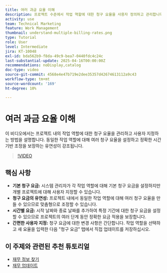 ```yaml
---
title: 여러 과금 요율 이해
description: 프로젝트 수준에서 작업 역할에 대한 청구 요율을 사용자 정의하고 관리합니다.
activity: use
team: Technical Marketing
feature: Work Management
thumbnail: understand-multiple-billing-rates.png
type: Tutorial
role: User
level: Intermediate
jira: KT-10048
exl-id: bda562b9-f8da-49c9-bea7-0440fdc4c24c
last-substantial-update: 2025-04-16T00:00:00Z
recommendations: noDisplay,catalog
doc-type: video
source-git-commit: 4568e4e47b719e2dee35357d42674613112a9c43
workflow-type: tm+mt
source-wordcount: '169'
ht-degree: 10%

---
```



# 여러 과금 요율 이해

이 비디오에서는 프로젝트 내의 작업 역할에 대한 청구 요율을 관리하고 사용자 지정하는 방법을 설명합니다. &#x200B;동일한 작업 역할에 대해 여러 청구 요율을 설정하고 정확한 시간 기반 조정을 보장하는 유연성이 강조됩니다. &#x200B;


>[!VIDEO](https://video.tv.adobe.com/v/3457652/?quality=12&learn=on&enablevpops)

## 핵심 사항


* **기본 청구 요금:** 시스템 관리자가 각 작업 역할에 대해 기본 청구 요금을 설정하지만 개별 프로젝트에 대해 사용자 지정할 수 있습니다. &#x200B;
* **청구 요금의 유연성:** 프로젝트 내에서 동일한 작업 역할에 대해 여러 청구 요율을 만들 수 있으므로 맞춤형으로 조정할 수 있습니다. &#x200B;
* **시간별 요금:** 시작 날짜와 종료 날짜를 추가하여 특정 기간에 대한 청구 요금을 설정할 수 있으므로 프로젝트의 여러 단계 동안 정확한 요금 적용을 보장합니다. &#x200B;
* **간편한 사용자 지정:** 청구 요금에 대한 변경 사항은 간단합니다. 작업 역할을 선택하고 새 요율을 입력한 다음 &quot;청구 요금&quot; 탭에서 직접 업데이트를 저장하십시오. &#x200B;

## 이 주제와 관련된 추천 튜토리얼

* [재무 정보 찾기](/help/manage-work/project-finances/find-financial-information.md)
* [재무 업데이트](/help/manage-work/project-finances/update-and-review-finances.md)
  <!--* [Understand multiple billing rates](/help/manage-work/project-finances/multiple-billing-rates.md)-->

